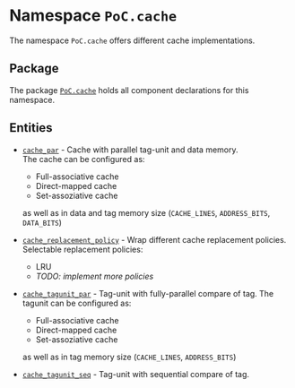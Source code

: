 # Namespace `PoC.cache`

The namespace `PoC.cache` offers different cache implementations.


## Package

The package [`PoC.cache`][cache.pkg] holds all component declarations for this namespace.


## Entities

 -  [`cache_par`][cache_par] - Cache with parallel tag-unit and data memory.  
    The cache can be configured as:
      - Full-associative cache
      - Direct-mapped cache
      - Set-assoziative cache
    
    as well as in data and tag memory size (`CACHE_LINES`, `ADDRESS_BITS`, `DATA_BITS`)
 -  [`cache_replacement_policy`][cache_replacement_policy] - Wrap different cache replacement policies.
    Selectable replacement policies:
      - LRU
      - *TODO: implement more policies*
 -  [`cache_tagunit_par`][cache_tagunit_par] - Tag-unit with fully-parallel compare of tag.
    The tagunit can be configured as:
      - Full-associative cache
      - Direct-mapped cache
      - Set-assoziative cache
    
    as well as in tag memory size (`CACHE_LINES`, `ADDRESS_BITS`)
 -  [`cache_tagunit_seq`][cache_tagunit_seq] - Tag-unit with sequential compare of tag.


 [cache.pkg]:					cache.pkg.vhdl

 [cache_par]:					cache_par.vhdl
 [cache_replacement_policy]:	cache_replacement_policy.vhdl
 [cache_tagunit_par]:			cache_tagunit_par.vhdl
 [cache_tagunit_seq]:			cache_tagunit_seq.vhdl
